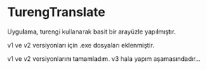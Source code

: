 # TurengTranslate

Uygulama, turengi kullanarak basit bir arayüzle yapılmıştır. 

v1 ve v2 versiyonları için .exe dosyaları eklenmiştir.

v1 ve v2 versiyonlarını tamamladım. v3 hala yapım aşamasındadır...